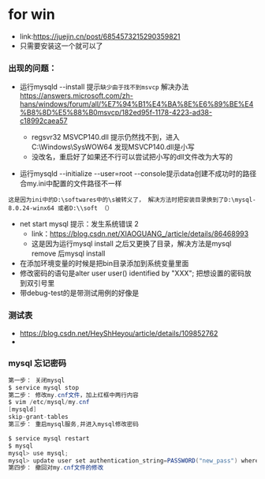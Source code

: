 # for win
- link:https://juejin.cn/post/6854573215290359821
- 只需要安装这一个就可以了
### 出现的问题：
- 运行mysqld --install 提示`缺少由于找不到msvcp` 解决办法 https://answers.microsoft.com/zh-hans/windows/forum/all/%E7%94%B1%E4%BA%8E%E6%89%BE%E4%B8%8D%E5%88%B0msvcp/182ed95f-1178-4223-ad38-c18992caea57
    - regsvr32 MSVCP140.dll 提示仍然找不到，进入C:\Windows\SysWOW64 发现MSVCP140.dll是小写
    - 没改名，重启好了如果还不行可以尝试把小写的dll文件改为大写的

- 运行mysqld --initialize --user=root --console提示data创建不成功时的路径合my.ini中配置的文件路径不一样
```
这是因为ini中的D:\softwares中的\s被转义了， 解决方法时把安装目录换到了D:\mysql-8.0.24-winx64 或者D:\\soft （）
```
- net start mysql 提示：发生系统错误 2
    - link：https://blog.csdn.net/XIAOGUANG_/article/details/86468993
    - 这是因为运行mysql install 之后又更换了目录，解决方法是mysql remove 后mysql install
- 在添加环境变量的时候是把bin目录添加到系统变量里面
- 修改密码的语句是alter user user() identified by "XXX"; 把想设置的密码放到双引号里
- 带debug-test的是带测试用例的好像是

### 测试表
- https://blog.csdn.net/HeyShHeyou/article/details/109852762
- 
### mysql 忘记密码
```cs
第一步： 关闭mysql
$ service mysql stop
第二步： 修改my.cnf文件，加上红框中两行内容
$ vim /etc/mysql/my.cnf
[mysqld]
skip-grant-tables
第三步： 重启mysql服务,并进入mysql修改密码

$ service mysql restart
$ mysql
mysql> use mysql;
mysql> update user set authentication_string=PASSWORD("new_pass") where user='root';
第四步： 撤回对my.cnf文件的修改
```
